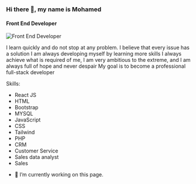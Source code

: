 
### Hi there 👋, my name is Mohamed
#### Front End Developer
![Front End Developer](https://scontent.fcai19-8.fna.fbcdn.net/v/t39.30808-6/382230564_2086835938361854_6785661100541732552_n.jpg?_nc_cat=102&ccb=1-7&_nc_sid=a2f6c7&_nc_ohc=MZfr7piwsCAAX9cUPOH&_nc_ht=scontent.fcai19-8.fna&oh=00_AfAjDhB-3TShSEp6wOrd367OBSiCGG6Va745ijESq8IAvQ&oe=6518217E)


I learn quickly and do not stop at any problem. I believe that every issue has a solution
I am always developing myself by learning more skills
I always achieve what is required of me, I am very ambitious to the extreme, and I am always full of hope and never despair
My goal is to become a professional full-stack developer


Skills:
* React JS 
* HTML
* Bootstrap
* MYSQL
* JavaScript
* CSS
* Tailwind
* PHP
* CRM
* Customer Service
* Sales data analyst
* Sales

- 🔭 I’m currently working on this page. 



































<!--
**Mohamed-Abdellah89/Mohamed-Abdellah89** is a ✨ _special_ ✨ repository because its `README.md` (this file) appears on your GitHub profile.

Here are some ideas to get you started:

- 🔭 I’m currently working on ...
- 🌱 I’m currently learning ...
- 👯 I’m looking to collaborate on ...
- 🤔 I’m looking for help with ...
- 💬 Ask me about ...
- 📫 How to reach me: ...
- 😄 Pronouns: ...
- ⚡ Fun fact: ...
-->
